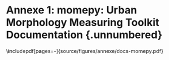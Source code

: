 # Annexe 1: momepy: Urban Morphology Measuring Toolkit Documentation {.unnumbered}

\includepdf[pages=-]{source/figures/annexe/docs-momepy.pdf}

